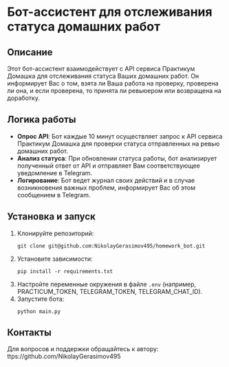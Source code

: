 # Бот-ассистент для отслеживания статуса домашних работ

## Описание

Этот бот-ассистент взаимодействует с API сервиса Практикум Домашка для отслеживания статуса Ваших домашних работ. Он информирует Вас о том, взята ли Ваша работа на проверку, проверена ли она, и если проверена, то принята ли ревьюером или возвращена на доработку.

## Логика работы

- **Опрос API**: Бот каждые 10 минут осуществляет запрос к API сервиса Практикум Домашка для проверки статуса отправленных на ревью домашних работ.
- **Анализ статуса**: При обновлении статуса работы, бот анализирует полученный ответ от API и отправляет Вам соответствующее уведомление в Telegram.
- **Логирование**: Бот ведет журнал своих действий и в случае возникновения важных проблем, информирует Вас об этом сообщением в Telegram.

## Установка и запуск

1. Клонируйте репозиторий:
   ```
   git clone git@github.com:NikolayGerasimov495/homework_bot.git
   ```
2. Установите зависимости:
   ```
   pip install -r requirements.txt
   ```
3. Настройте переменные окружения в файле `.env` (например, PRACTICUM_TOKEN, TELEGRAM_TOKEN, TELEGRAM_CHAT_ID).
4. Запустите бота:
   ```
   python main.py
   ```

## Контакты

Для вопросов и поддержки обращайтесь к автору: ttps://github.com/NikolayGerasimov495
